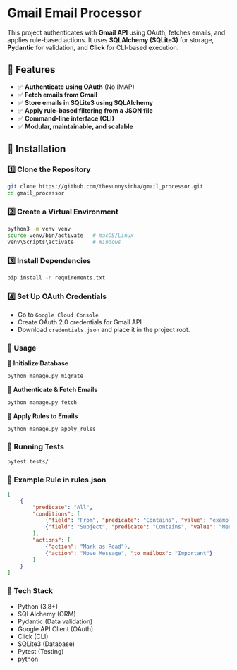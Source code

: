 # Gmail Email Processor

This project authenticates with **Gmail API** using OAuth, fetches emails, and applies rule-based actions. It uses **SQLAlchemy (SQLite3)** for storage, **Pydantic** for validation, and **Click** for CLI-based execution.

## 🚀 Features

- ✅ **Authenticate using OAuth** (No IMAP)
- ✅ **Fetch emails from Gmail**
- ✅ **Store emails in SQLite3 using SQLAlchemy**
- ✅ **Apply rule-based filtering from a JSON file**
- ✅ **Command-line interface (CLI)**
- ✅ **Modular, maintainable, and scalable**

## 📌 Installation

### 1️⃣ Clone the Repository
```sh
git clone https://github.com/thesunnysinha/gmail_processor.git
cd gmail_processor
```

### 2️⃣ Create a Virtual Environment
```sh
python3 -m venv venv
source venv/bin/activate   # macOS/Linux
venv\Scripts\activate      # Windows
```

### 3️⃣ Install Dependencies
```sh
pip install -r requirements.txt
```

### 4️⃣ Set Up OAuth Credentials
- Go to `Google Cloud Console`
- Create OAuth 2.0 credentials for Gmail API
- Download `credentials.json` and place it in the project root.

### 📌 Usage

🔹 **Initialize Database**
```sh
python manage.py migrate
```
🔹 **Authenticate & Fetch Emails**
```sh
python manage.py fetch
```
🔹 **Apply Rules to Emails**
```sh
python manage.py apply_rules
```

### 📌 Running Tests
```sh
pytest tests/
```

### 📌 Example Rule in rules.json
```json
[
    {
        "predicate": "All",
        "conditions": [
            {"field": "From", "predicate": "Contains", "value": "example.com"},
            {"field": "Subject", "predicate": "Contains", "value": "Meeting"}
        ],
        "actions": [
            {"action": "Mark as Read"},
            {"action": "Move Message", "to_mailbox": "Important"}
        ]
    }
]
```

### 📌 Tech Stack
- Python (3.8+)
- SQLAlchemy (ORM)
- Pydantic (Data validation)
- Google API Client (OAuth)
- Click (CLI)
- SQLite3 (Database)
- Pytest (Testing)
- python

